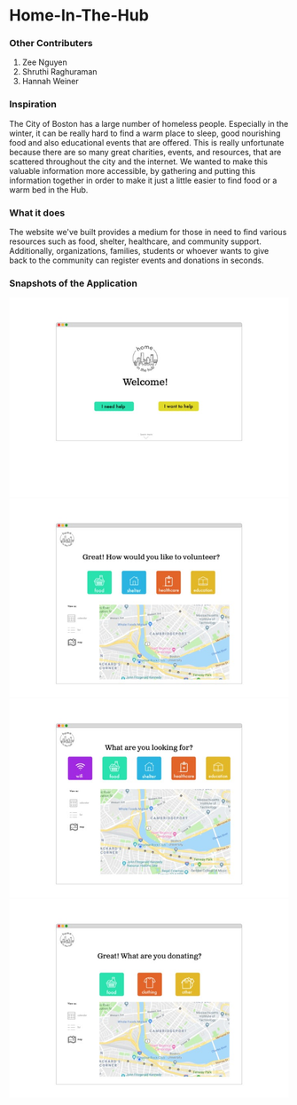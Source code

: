 # Home-In-The-Hub

### Other Contributers
1) Zee Nguyen
2) Shruthi Raghuraman
3) Hannah Weiner

### Inspiration
The City of Boston has a large number of homeless people. Especially in the winter, it can be really hard to find a warm place to sleep, good nourishing food and also educational events that are offered. This is really unfortunate because there are so many great charities, events, and resources, that are scattered throughout the city and the internet. We wanted to make this valuable information more accessible, by gathering and putting this information together in order to make it just a little easier to find food or a warm bed in the Hub.

### What it does
The website we've built provides a medium for those in need to find various resources such as food, shelter, healthcare, and community support. Additionally, organizations, families, students or whoever wants to give back to the community can register events and donations in seconds.


### Snapshots of the Application
![alt text](https://github.com/snehalmundhe10/Home-In-The-Hub/blob/master/images/home1.jpg "home1")
![alt text](https://github.com/snehalmundhe10/Home-In-The-Hub/blob/master/images/home2.jpg "home2")
![alt text](https://github.com/snehalmundhe10/Home-In-The-Hub/blob/master/images/home3.jpg "home3")
![alt text](https://github.com/snehalmundhe10/Home-In-The-Hub/blob/master/images/home4.jpg "home4")

